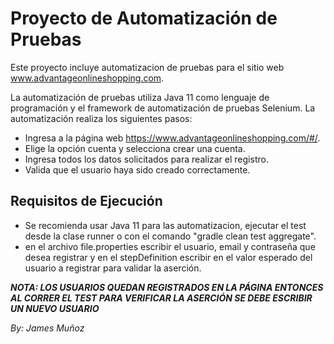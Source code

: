 # Proyecto de Automatización de Pruebas

Este proyecto incluye automatizacion de pruebas para el sitio web www.advantageonlineshopping.com.

La automatización de pruebas utiliza Java 11 como lenguaje de programación y el framework de automatización de pruebas Selenium. La automatización realiza los siguientes pasos:

- Ingresa a la página web https://www.advantageonlineshopping.com/#/.
- Elige la opción cuenta y selecciona crear una cuenta.
- Ingresa todos los datos solicitados para realizar el registro.
- Valida que el usuario haya sido creado correctamente.


## Requisitos de Ejecución

- Se recomienda usar Java 11 para las automatizacion, ejecutar el test desde la clase runner o con el comando "gradle clean test aggregate".
- en el archivo file.properties escribir el usuario, email y contraseña que desea registrar y en el stepDefinition escribir en el valor esperado del usuario a registrar
para validar la aserción.

***NOTA: LOS USUARIOS QUEDAN REGISTRADOS EN LA PÁGINA ENTONCES AL CORRER EL TEST PARA VERIFICAR LA ASERCIÓN SE DEBE ESCRIBIR UN NUEVO USUARIO***

*By: James Muñoz*
